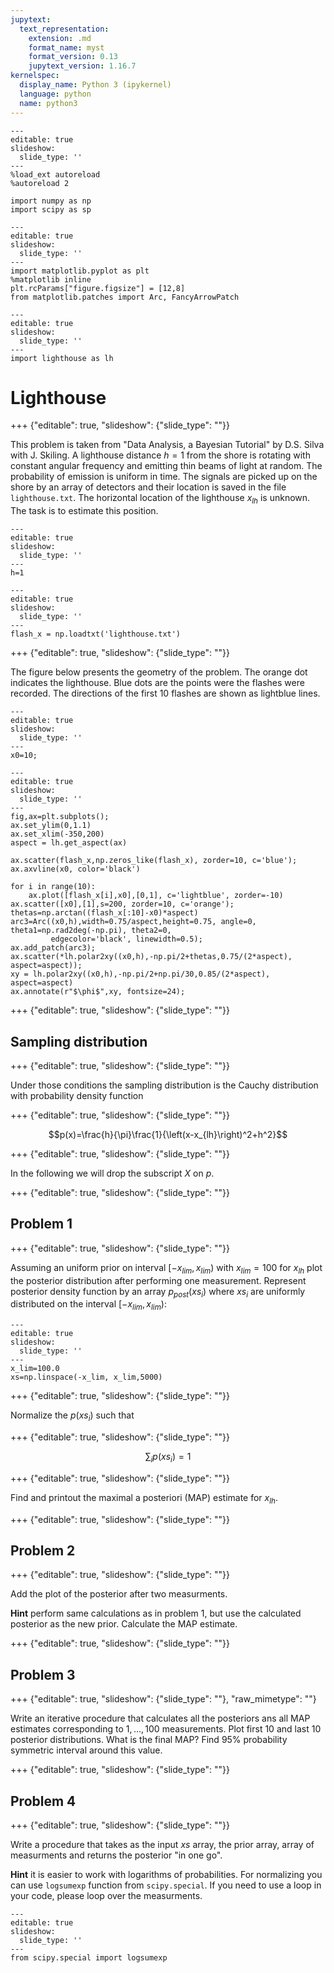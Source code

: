 ```yaml
---
jupytext:
  text_representation:
    extension: .md
    format_name: myst
    format_version: 0.13
    jupytext_version: 1.16.7
kernelspec:
  display_name: Python 3 (ipykernel)
  language: python
  name: python3
---
```


```{code-cell}
---
editable: true
slideshow:
  slide_type: ''
---
%load_ext autoreload
%autoreload 2
```

```{code-cell}
import numpy as np
import scipy as sp
```

```{code-cell}
---
editable: true
slideshow:
  slide_type: ''
---
import matplotlib.pyplot as plt
%matplotlib inline
plt.rcParams["figure.figsize"] = [12,8]
from matplotlib.patches import Arc, FancyArrowPatch
```

```{code-cell}
---
editable: true
slideshow:
  slide_type: ''
---
import lighthouse as lh
```

# Lighthouse

+++ {"editable": true, "slideshow": {"slide_type": ""}}

This problem is taken from "Data Analysis, a Bayesian Tutorial" by D.S. Silva with J. Skiling. A lighthouse distance $h=1$ from the shore is rotating with constant angular frequency and emitting thin beams of light at random. The probability of emission is uniform in time. The signals are picked up on the shore by an array of detectors and their location is saved in the file `lighthouse.txt`.  The horizontal location of the lighthouse $x_{lh}$ is unknown. The task is to estimate this position.

```{code-cell}
---
editable: true
slideshow:
  slide_type: ''
---
h=1
```

```{code-cell}
---
editable: true
slideshow:
  slide_type: ''
---
flash_x = np.loadtxt('lighthouse.txt')
```

+++ {"editable": true, "slideshow": {"slide_type": ""}}

The figure below  presents the geometry of the problem. The orange dot indicates the lighthouse. Blue dots are the points were the flashes were recorded. The directions of the first 10 flashes are shown as lightblue lines.

```{code-cell}
---
editable: true
slideshow:
  slide_type: ''
---
x0=10;
```

```{code-cell}
---
editable: true
slideshow:
  slide_type: ''
---
fig,ax=plt.subplots();
ax.set_ylim(0,1.1)
ax.set_xlim(-350,200)
aspect = lh.get_aspect(ax)

ax.scatter(flash_x,np.zeros_like(flash_x), zorder=10, c='blue');
ax.axvline(x0, color='black')

for i in range(10):
    ax.plot([flash_x[i],x0],[0,1], c='lightblue', zorder=-10)    
ax.scatter([x0],[1],s=200, zorder=10, c='orange');
thetas=np.arctan((flash_x[:10]-x0)*aspect)
arc3=Arc((x0,h),width=0.75/aspect,height=0.75, angle=0, theta1=np.rad2deg(-np.pi), theta2=0,
         edgecolor='black', linewidth=0.5);
ax.add_patch(arc3);
ax.scatter(*lh.polar2xy((x0,h),-np.pi/2+thetas,0.75/(2*aspect), aspect=aspect));
xy = lh.polar2xy((x0,h),-np.pi/2+np.pi/30,0.85/(2*aspect), aspect=aspect)
ax.annotate(r"$\phi$",xy, fontsize=24);
```

+++ {"editable": true, "slideshow": {"slide_type": ""}}

## Sampling distribution

+++ {"editable": true, "slideshow": {"slide_type": ""}}

Under those conditions the sampling distribution is the Cauchy distribution with probability density function

+++ {"editable": true, "slideshow": {"slide_type": ""}}

$$p(x)=\frac{h}{\pi}\frac{1}{\left(x-x_{lh}\right)^2+h^2}$$

+++ {"editable": true, "slideshow": {"slide_type": ""}}

In the following we will drop the subscript $X$ on $p$.

+++ {"editable": true, "slideshow": {"slide_type": ""}}

## Problem 1

+++ {"editable": true, "slideshow": {"slide_type": ""}}

Assuming an uniform prior on interval $[-x_{lim}, x_{lim})$ with $x_{lim}=100$ for $x_{lh}$  plot the posterior distribution after performing one measurement.  Represent posterior density function by an array $p_{post}(xs_i)$ where $xs_i$ are uniformly distributed on the interval  $[-x_{lim}, x_{lim})$:

```{code-cell}
---
editable: true
slideshow:
  slide_type: ''
---
x_lim=100.0
xs=np.linspace(-x_lim, x_lim,5000)
```

+++ {"editable": true, "slideshow": {"slide_type": ""}}

Normalize the $p(xs_i)$ such that

+++ {"editable": true, "slideshow": {"slide_type": ""}}

$$\sum_i p(xs_i)=1$$

+++ {"editable": true, "slideshow": {"slide_type": ""}}

Find and printout the maximal a posteriori (MAP) estimate for $x_{lh}$.

+++ {"editable": true, "slideshow": {"slide_type": ""}}

## Problem 2

+++ {"editable": true, "slideshow": {"slide_type": ""}}

Add the plot of the posterior after two measurments. 

**Hint** perform same calculations as in problem 1, but use the calculated posterior as the new prior. Calculate the MAP estimate.

+++ {"editable": true, "slideshow": {"slide_type": ""}}

## Problem 3

+++ {"editable": true, "slideshow": {"slide_type": ""}, "raw_mimetype": ""}

Write an iterative procedure that calculates all the posteriors ans all MAP estimates corresponding to $1,\ldots,100$ measurements. Plot first 10 and last 10 posterior distributions. What is the final MAP? Find 95% probability symmetric interval around this value.

+++ {"editable": true, "slideshow": {"slide_type": ""}}

## Problem 4

+++ {"editable": true, "slideshow": {"slide_type": ""}}

Write a procedure that takes as the input $xs$ array, the prior array,  array of measurments and returns the posterior "in one go". 

**Hint** it is easier to work with logarithms of probabilities. For normalizing you can use `logsumexp` function from `scipy.special`. If you need to use a loop in your code, please loop over the measurments.

```{code-cell}
---
editable: true
slideshow:
  slide_type: ''
---
from scipy.special import logsumexp
```

